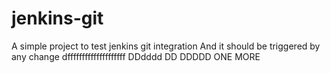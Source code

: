 # jenkins-git
A simple project to test jenkins git integration
And it should be triggered by any change
dffffffffffffffffffff
DDdddd
DD
DDDDD
ONE MORE
